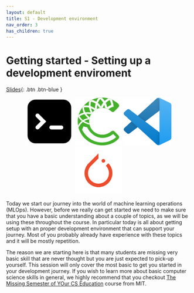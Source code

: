 ```yaml
---
layout: default
title: S1 - Development environment
nav_order: 3
has_children: true
---
```


# Getting started - Setting up a development enviroment

[Slides](../slides/Deep%20Learning%20software.pdf){: .btn .btn-blue }

<p align="center">
  <img src="../figures/icons/m1.png" width="130"> 
  <img src="../figures/icons/m2.png" width="130"> 
  <img src="../figures/icons/m3.png" width="130"> 
  <img src="../figures/icons/m4.png" width="130"> 
</p>

Today we start our journey into the world of machine learning operations (MLOps). However, before we really can get 
started we need to make sure that you have a basic understanding about a couple of topics, as we will be using these 
throughout the course. In particular today is all about getting setup with an proper development environment that can
support your journey. Most of you probably already have experience with these topics and it will be mostly repetition.

The reason we are starting here is that many students are missing very basic skill that are never thought but you are
just expected to pick-up yourself. This session will only cover the most basic to get you started in your development
journey. If you wish to learn more about basic computer science skills in general, we highly recommend that you checkout
[The Missing Semester of YOur CS Education](https://missing.csail.mit.edu/) course from MIT.